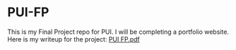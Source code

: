 # PUI-FP

This is my Final Project repo for PUI. 
I will be completing a portfolio website. 
Here is my writeup for the project: [PUI FP.pdf](https://github.com/eunilee2/PUI-FP/files/11400395/PUI.FP.pdf)
